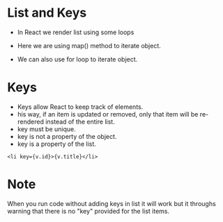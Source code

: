 # List and Keys

* In React we render list using some loops

* Here we are using map() method to iterate object.
* We can also use for loop to iterate object.

# Keys
* Keys allow React to keep track of elements. 
* his way, if an item is updated or removed, only that item will be re-rendered instead of the entire list.
* key must be unique.
* key is not a property of the object.
* key is a property of the list.
 
 ```
 <li key={v.id}>{v.title}</li>
 ```

 # Note
 When you run code without adding keys in list it will work but it throughs warning that there is no "key" provided for the list items.
 